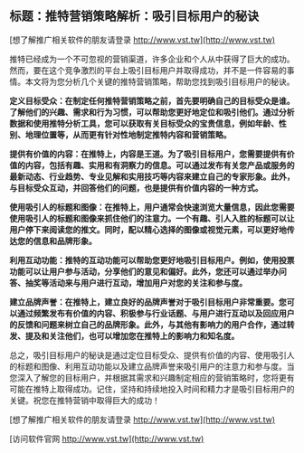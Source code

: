 ## **标题：推特营销策略解析：吸引目标用户的秘诀**

[想了解推广相关软件的朋友请登录 http://www.vst.tw](http://www.vst.tw)

推特已经成为一个不可忽视的营销渠道，许多企业和个人从中获得了巨大的成功。然而，要在这个竞争激烈的平台上吸引目标用户并取得成功，并不是一件容易的事情。本文将为您分析几个关键的推特营销策略，帮助您找到吸引目标用户的秘诀。

**定义目标受众：在制定任何推特营销策略之前，首先要明确自己的目标受众是谁。了解他们的兴趣、需求和行为习惯，可以帮助您更好地定位和吸引他们。通过分析数据和使用推特分析工具，您可以获取有关目标受众的宝贵信息，例如年龄、性别、地理位置等，从而更有针对性地制定推特内容和营销策略。**

**提供有价值的内容：在推特上，内容是王道。为了吸引目标用户，您需要提供有价值的内容，包括有趣、实用和有洞察力的信息。可以通过发布有关您产品或服务的最新动态、行业趋势、专业见解和实用技巧等内容来建立自己的专家形象。此外，与目标受众互动，并回答他们的问题，也是提供有价值内容的一种方式。**

**使用吸引人的标题和图像：在推特上，用户通常会快速浏览大量信息，因此您需要使用吸引人的标题和图像来抓住他们的注意力。一个有趣、引人入胜的标题可以让用户停下来阅读您的推文。同时，配以精心选择的图像或视觉元素，可以更好地传达您的信息和品牌形象。**

**利用互动功能：推特的互动功能可以帮助您更好地吸引目标用户。例如，使用投票功能可以让用户参与活动，分享他们的意见和偏好。此外，您还可以通过举办问答、抽奖等活动来与用户进行互动，增加用户对您的关注和参与度。**

**建立品牌声誉：在推特上，建立良好的品牌声誉对于吸引目标用户非常重要。您可以通过频繁发布有价值的内容、积极参与行业话题、与用户进行互动以及回应用户的反馈和问题来树立自己的品牌形象。此外，与其他有影响力的用户合作，通过转发、提及和关注他们，也可以增加您在推特上的影响力和知名度。**

总之，吸引目标用户的秘诀是通过定位目标受众、提供有价值的内容、使用吸引人的标题和图像、利用互动功能以及建立品牌声誉来吸引用户的注意力和参与度。当您深入了解您的目标用户，并根据其需求和兴趣制定相应的营销策略时，您将更有可能在推特上取得成功。记住，坚持和持续地投入时间和精力才是吸引目标用户的关键。祝您在推特营销中取得巨大的成功！

[想了解推广相关软件的朋友请登录 http://www.vst.tw](http://www.vst.tw)


[访问软件官网 http://www.vst.tw](http://www.vst.tw)
